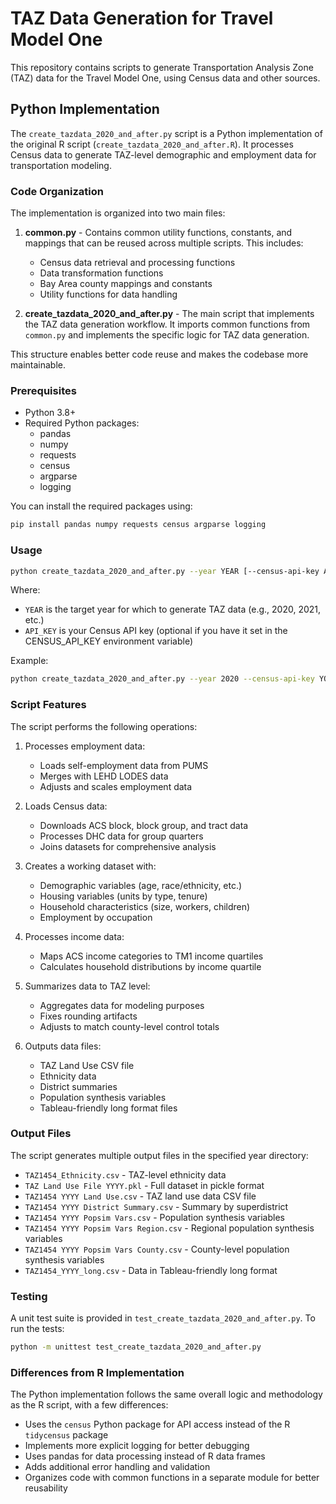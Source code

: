 # TAZ Data Generation for Travel Model One

This repository contains scripts to generate Transportation Analysis Zone (TAZ) data for the Travel Model One, using Census data and other sources.

## Python Implementation

The `create_tazdata_2020_and_after.py` script is a Python implementation of the original R script (`create_tazdata_2020_and_after.R`). It processes Census data to generate TAZ-level demographic and employment data for transportation modeling.

### Code Organization

The implementation is organized into two main files:

1. **common.py** - Contains common utility functions, constants, and mappings that can be reused across multiple scripts. This includes:
   - Census data retrieval and processing functions
   - Data transformation functions
   - Bay Area county mappings and constants
   - Utility functions for data handling

2. **create_tazdata_2020_and_after.py** - The main script that implements the TAZ data generation workflow. It imports common functions from `common.py` and implements the specific logic for TAZ data generation.

This structure enables better code reuse and makes the codebase more maintainable.

### Prerequisites

- Python 3.8+
- Required Python packages:
  - pandas
  - numpy
  - requests
  - census
  - argparse
  - logging

You can install the required packages using:

```bash
pip install pandas numpy requests census argparse logging
```

### Usage

```bash
python create_tazdata_2020_and_after.py --year YEAR [--census-api-key API_KEY]
```

Where:
- `YEAR` is the target year for which to generate TAZ data (e.g., 2020, 2021, etc.)
- `API_KEY` is your Census API key (optional if you have it set in the CENSUS_API_KEY environment variable)

Example:
```bash
python create_tazdata_2020_and_after.py --year 2020 --census-api-key YOUR_API_KEY
```

### Script Features

The script performs the following operations:

1. Processes employment data:
   - Loads self-employment data from PUMS
   - Merges with LEHD LODES data
   - Adjusts and scales employment data

2. Loads Census data:
   - Downloads ACS block, block group, and tract data
   - Processes DHC data for group quarters
   - Joins datasets for comprehensive analysis

3. Creates a working dataset with:
   - Demographic variables (age, race/ethnicity, etc.)
   - Housing variables (units by type, tenure)
   - Household characteristics (size, workers, children)
   - Employment by occupation

4. Processes income data:
   - Maps ACS income categories to TM1 income quartiles
   - Calculates household distributions by income quartile

5. Summarizes data to TAZ level:
   - Aggregates data for modeling purposes
   - Fixes rounding artifacts
   - Adjusts to match county-level control totals

6. Outputs data files:
   - TAZ Land Use CSV file
   - Ethnicity data
   - District summaries
   - Population synthesis variables
   - Tableau-friendly long format files

### Output Files

The script generates multiple output files in the specified year directory:
- `TAZ1454_Ethnicity.csv` - TAZ-level ethnicity data
- `TAZ Land Use File YYYY.pkl` - Full dataset in pickle format
- `TAZ1454 YYYY Land Use.csv` - TAZ land use data CSV file
- `TAZ1454 YYYY District Summary.csv` - Summary by superdistrict
- `TAZ1454 YYYY Popsim Vars.csv` - Population synthesis variables
- `TAZ1454 YYYY Popsim Vars Region.csv` - Regional population synthesis variables
- `TAZ1454 YYYY Popsim Vars County.csv` - County-level population synthesis variables
- `TAZ1454_YYYY_long.csv` - Data in Tableau-friendly long format

### Testing

A unit test suite is provided in `test_create_tazdata_2020_and_after.py`. To run the tests:

```bash
python -m unittest test_create_tazdata_2020_and_after.py
```

### Differences from R Implementation

The Python implementation follows the same overall logic and methodology as the R script, with a few differences:
- Uses the `census` Python package for API access instead of the R `tidycensus` package
- Implements more explicit logging for better debugging
- Uses pandas for data processing instead of R data frames
- Adds additional error handling and validation
- Organizes code with common functions in a separate module for better reusability 
